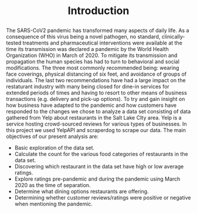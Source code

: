 # <p style="text-align: center;">Introduction</p>

The SARS-CoV2 pandemic has transformed many aspects of daily life. As a consequence of this virus being a novel pathogen, no standard, clinically-tested treatments and pharmaceutical interventions were available at the time its transmission was declared a pandemic by the World Health Organization (WHO) in March of 2020. To mitigate its transmission and propagation the human species has had to turn to behavioral and social modifications. The three most commonly recommended being: wearing face coverings, physical distancing of six feet, and avoidance of groups of individuals. The last two recommendations have had a large impact on the restaturant industry with many being closed for dine-in services for extended periods of times and having to resort to other means of business transactions (e.g. delivery and pick-up options). To try and gain insight on how business have adapted to the pandemic and how customers have responded to the changes we chose to analyze a data set consisting of data gathered from Yelp about restaurants in the Salt Lake CIty area. Yelp is a service hosting crowd-sourced reviews for various types of businesses. In this project we used YelpAPI and scraperdog to scrape our data. The main objectives of our present analysis are:<br>
* Basic exploration of the data set.
* Calculate the count for the various food categories of restaurants in the data set. 
* Discovering which restaurant in the data set have high or low average ratings.
* Explore ratings pre-pandemic and during the pandemic using March 2020 as the time of separation.
* Determine what dining options restaurants are offering.
* Determining whether customer reviews/ratings were positive or negative when mentioning the pandemic.
